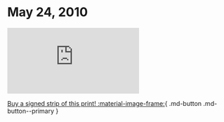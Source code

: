 # May 24, 2010

![](https://www.achewood.com/comic.php?date=05242010)

[Buy a signed strip of this print! :material-image-frame:](https://achewood-holiday-pop-up.myshopify.com/products/strip#05242010){ .md-button .md-button--primary }
